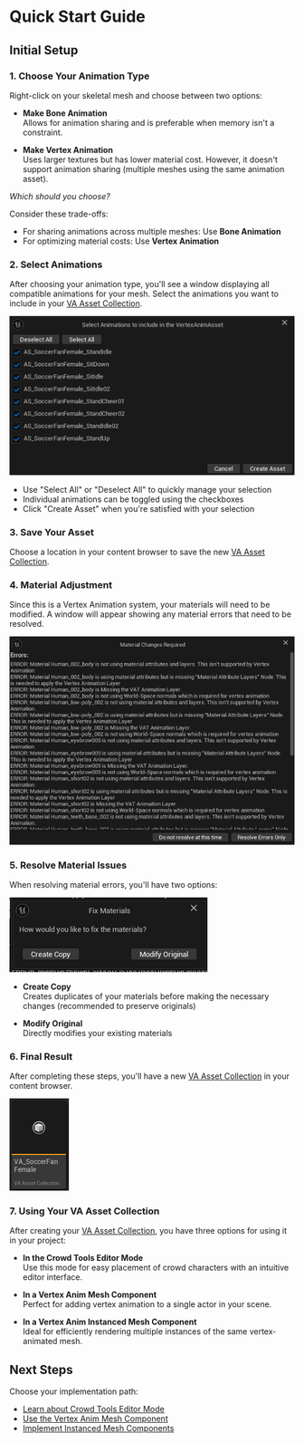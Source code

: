 # Quick Start Guide

## Initial Setup

### 1. Choose Your Animation Type
Right-click on your skeletal mesh and choose between two options:

   - **Make Bone Animation**  
     Allows for animation sharing and is preferable when memory isn't a constraint.

   - **Make Vertex Animation**  
     Uses larger textures but has lower material cost. However, it doesn't support animation sharing (multiple meshes using the same animation asset).

*Which should you choose?*

Consider these trade-offs:

   - For sharing animations across multiple meshes: Use **Bone Animation**  
   - For optimizing material costs: Use **Vertex Animation**

### 2. Select Animations
After choosing your animation type, you'll see a window displaying all compatible animations for your mesh. Select the animations you want to include in your [VA Asset Collection](va-asset-collection.md).

   ![Animation Selection](assets/quick_1.png)

   - Use "Select All" or "Deselect All" to quickly manage your selection  
   - Individual animations can be toggled using the checkboxes  
   - Click "Create Asset" when you're satisfied with your selection

### 3. Save Your Asset
Choose a location in your content browser to save the new [VA Asset Collection](va-asset-collection.md).

### 4. Material Adjustment
Since this is a Vertex Animation system, your materials will need to be modified. A window will appear showing any material errors that need to be resolved.

   ![Material Errors](assets/quick_2.png)

### 5. Resolve Material Issues
When resolving material errors, you'll have two options:

   ![Material Resolution Options](assets/quick_3.png)

   - **Create Copy**  
     Creates duplicates of your materials before making the necessary changes (recommended to preserve originals)
   
   - **Modify Original**  
     Directly modifies your existing materials

### 6. Final Result
After completing these steps, you'll have a new [VA Asset Collection](va-asset-collection.md) in your content browser.

   ![VA Asset Collection](assets/quick_4.png)

### 7. Using Your VA Asset Collection

After creating your [VA Asset Collection](va-asset-collection.md), you have three options for using it in your project:

- **In the Crowd Tools Editor Mode**  
  Use this mode for easy placement of crowd characters with an intuitive editor interface.

- **In a Vertex Anim Mesh Component**  
  Perfect for adding vertex animation to a single actor in your scene.

- **In a Vertex Anim Instanced Mesh Component**  
  Ideal for efficiently rendering multiple instances of the same vertex-animated mesh.

## Next Steps

Choose your implementation path:

- [Learn about Crowd Tools Editor Mode](crowd-tools-editor-mode.md)
- [Use the Vertex Anim Mesh Component](vertex-anim-mesh-component.md)
- [Implement Instanced Mesh Components](vertex-anim-instanced-mesh-component.md)
